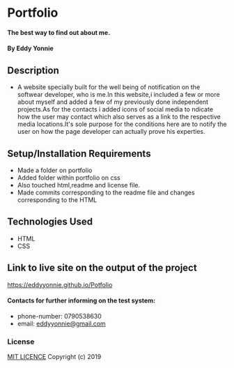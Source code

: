 # Portfolio
#### The best way to find out about me.
#### By Eddy Yonnie
## Description
* A website specially built for the well being of notification on the softwear developer, who is me.In this website,i included a few or more about myself and added a few of my previously done independent projects.As for the contacts i added icons of social media to ndicate how the user may contact which also serves as a link to the respective media locations.It's sole purpose for the conditions here are to notify the user on how the page developer can actually prove his experties.
## Setup/Installation Requirements
* Made a folder on portfolio
* Added folder within portfolio on css
* Also touched html,readme and license file.
* Made commits corresponding to the readme file and  changes corresponding to the HTML
## Technologies Used
* HTML
* CSS
## Link to live site on the output of the project
https://eddyyonnie.github.io/Potfolio
#### Contacts for further informing on the test system:
* phone-number: 0790538630
* email: eddyyonnie@gmail.com
### License
[MIT LICENCE](LICENSE)
Copyright (c) 2019
